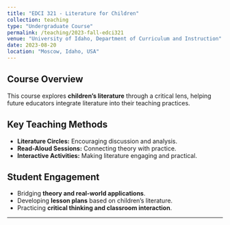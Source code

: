 ```yaml
---
title: "EDCI 321 - Literature for Children"
collection: teaching
type: "Undergraduate Course"
permalink: /teaching/2023-fall-edci321
venue: "University of Idaho, Department of Curriculum and Instruction"
date: 2023-08-20
location: "Moscow, Idaho, USA"
---
```


## Course Overview  
This course explores **children’s literature** through a critical lens, helping future educators integrate literature into their teaching practices.

## Key Teaching Methods
- **Literature Circles:** Encouraging discussion and analysis.  
- **Read-Aloud Sessions:** Connecting theory with practice.  
- **Interactive Activities:** Making literature engaging and practical.

## Student Engagement
- Bridging **theory and real-world applications**.  
- Developing **lesson plans** based on children’s literature.  
- Practicing **critical thinking and classroom interaction**.

---
